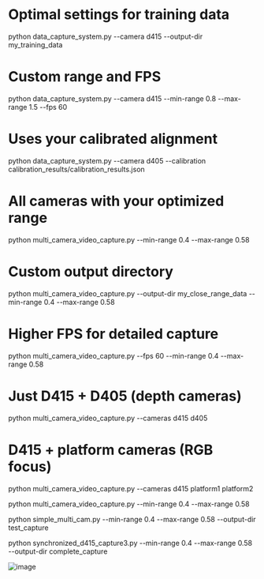 # Optimal settings for training data
python data_capture_system.py --camera d415 --output-dir my_training_data

# Custom range and FPS
python data_capture_system.py --camera d415 --min-range 0.8 --max-range 1.5 --fps 60

# Uses your calibrated alignment
python data_capture_system.py --camera d405 --calibration calibration_results/calibration_results.json

# All cameras with your optimized range
python multi_camera_video_capture.py --min-range 0.4 --max-range 0.58

# Custom output directory
python multi_camera_video_capture.py --output-dir my_close_range_data --min-range 0.4 --max-range 0.58

# Higher FPS for detailed capture
python multi_camera_video_capture.py --fps 60 --min-range 0.4 --max-range 0.58

# Just D415 + D405 (depth cameras)
python multi_camera_video_capture.py --cameras d415 d405

# D415 + platform cameras (RGB focus)
python multi_camera_video_capture.py --cameras d415 platform1 platform2

python multi_camera_video_capture.py --min-range 0.4 --max-range 0.58

python simple_multi_cam.py --min-range 0.4 --max-range 0.58 --output-dir test_capture

python synchronized_d415_capture3.py --min-range 0.4 --max-range 0.58 --output-dir complete_capture

![image](https://github.com/user-attachments/assets/596d8c98-cacc-4b14-afcf-33e805fe6bc3)
